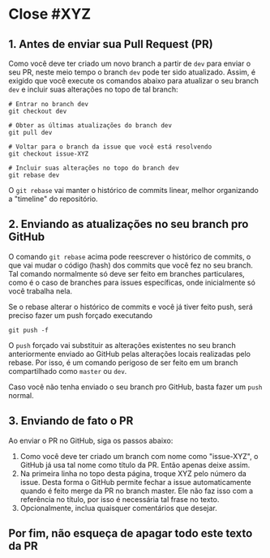 # Close #XYZ

## 1. Antes de enviar sua Pull Request (PR)

Como você deve ter criado um novo branch a partir de `dev` para enviar o seu PR,
neste meio tempo o branch `dev` pode ter sido atualizado.
Assim, é exigido que você execute os comandos abaixo para atualizar o seu branch `dev` 
e incluir suas alterações no topo de tal branch:
   
```
# Entrar no branch dev
git checkout dev

# Obter as últimas atualizações do branch dev
git pull dev

# Voltar para o branch da issue que você está resolvendo
git checkout issue-XYZ

# Incluir suas alterações no topo do branch dev
git rebase dev
```

O `git rebase` vai manter o histórico de commits linear, melhor organizando a "timeline" do repositório.

## 2. Enviando as atualizações no seu branch pro GitHub

O comando `git rebase` acima pode reescrever o histórico de commits,
o que vai mudar o código (hash) dos commits que você fez no seu branch.
Tal comando normalmente só deve ser feito em branches particulares,
como é o caso de branches para issues específicas, onde inicialmente só você
trabalha nela.

Se o rebase alterar o histórico de commits e você já tiver feito push, será preciso fazer um push forçado executando

```
git push -f
```

O `push` forçado vai substituir as alterações existentes no seu branch anteriormente enviado ao GitHub
pelas alterações locais realizadas pelo rebase. Por isso, é um comando perigoso de ser feito
em um branch compartilhado como `master` ou `dev`.

Caso você não tenha enviado o seu branch pro GitHub, basta fazer um `push` normal.

## 3. Enviando de fato o PR

Ao enviar o PR no GitHub, siga os passos abaixo:

1. Como você deve ter criado um branch com nome como "issue-XYZ", o GitHub já usa tal nome como título da PR. Então apenas deixe assim. 
2. Na primeira linha no topo desta página, troque XYZ pelo número da issue. Desta forma o GitHub permite 
   fechar a issue automaticamente quando é feito merge da PR no branch master.
   Ele não faz isso com a referência no título, por isso é necessária tal frase no texto.
3. Opcionalmente, inclua quaisquer comentários que desejar.

## Por fim, não esqueça de apagar todo este texto da PR
 
